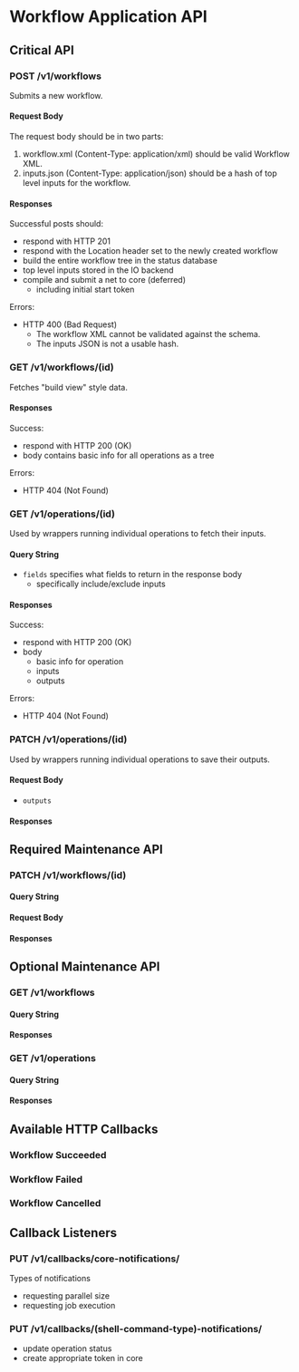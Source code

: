 # Workflow Application API

## Critical API

### POST /v1/workflows
Submits a new workflow.

#### Request Body
The request body should be in two parts:
1. workflow.xml (Content-Type: application/xml) should be valid Workflow XML.
2. inputs.json (Content-Type: application/json) should be a hash of top level
   inputs for the workflow.

#### Responses
Successful posts should:
- respond with HTTP 201
- respond with the Location header set to the newly created workflow
- build the entire workflow tree in the status database
- top level inputs stored in the IO backend
- compile and submit a net to core (deferred)
    - including initial start token

Errors:
- HTTP 400 (Bad Request)
    - The workflow XML cannot be validated against the schema.
    - The inputs JSON is not a usable hash.

### GET /v1/workflows/(id)
Fetches "build view" style data.

#### Responses
Success:
- respond with HTTP 200 (OK)
- body contains basic info for all operations as a tree

Errors:
- HTTP 404 (Not Found)

### GET /v1/operations/(id)
Used by wrappers running individual operations to fetch their inputs.

#### Query String
- `fields` specifies what fields to return in the response body
    - specifically include/exclude inputs

#### Responses
Success:
- respond with HTTP 200 (OK)
- body
    - basic info for operation
    - inputs
    - outputs

Errors:
- HTTP 404 (Not Found)

### PATCH /v1/operations/(id)
Used by wrappers running individual operations to save their outputs.

#### Request Body
- `outputs`
#### Responses

## Required Maintenance API

### PATCH /v1/workflows/(id)
<!-- cancel workflow (multiple modes) -->
#### Query String
#### Request Body
#### Responses


## Optional Maintenance API

### GET /v1/workflows
<!-- list known workflows -->
#### Query String
#### Responses

### GET /v1/operations
<!-- list known operations -->
#### Query String
#### Responses


## Available HTTP Callbacks

### Workflow Succeeded
### Workflow Failed
### Workflow Cancelled


## Callback Listeners

### PUT /v1/callbacks/core-notifications/
Types of notifications
- requesting parallel size
- requesting job execution

### PUT /v1/callbacks/(shell-command-type)-notifications/
- update operation status
- create appropriate token in core
